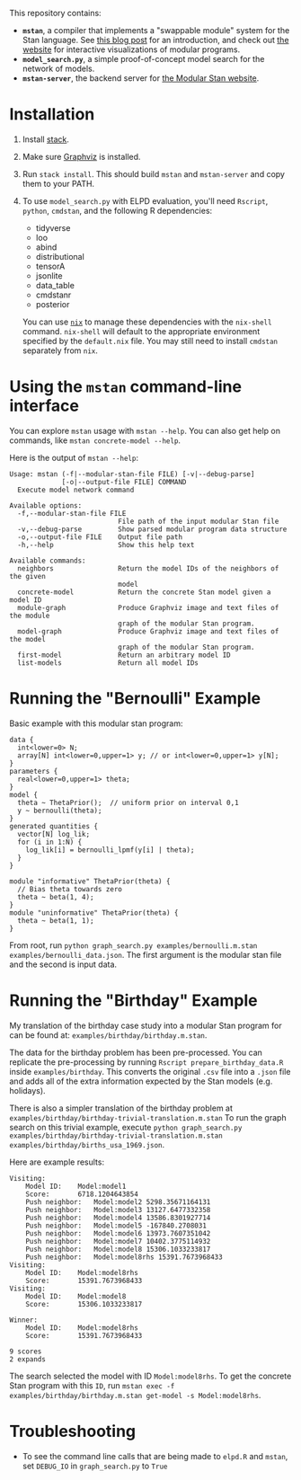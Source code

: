 This repository contains:
 * **`mstan`**, a compiler that implements a "swappable module" system for the Stan language. See [this blog post](https://statmodeling.stat.columbia.edu/2021/11/19/drawing-maps-of-model-space-with-modular-stan/) for an introduction, and check out [the website](http://ryanbe.me/modular-stan.html) for interactive visualizations of modular programs.
 * **`model_search.py`**, a simple proof-of-concept model search for the network of models.
 * **`mstan-server`**, the backend server for [the Modular Stan website](http://ryanbe.me/modular-stan.html).

# Installation
 1. Install [stack](https://docs.haskellstack.org/en/stable/install_and_upgrade/).
 2. Make sure [Graphviz](https://graphviz.org/) is installed.
 3. Run `stack install`. This should build `mstan` and `mstan-server` and copy them to your PATH.
 4. To use `model_search.py` with ELPD evaluation, you'll need `Rscript`, `python`, `cmdstan`, and the following R dependencies: 
    * tidyverse
    * loo
    * abind
    * distributional
    * tensorA
    * jsonlite
    * data_table
    * cmdstanr
    * posterior

    You can use [`nix`](https://nixos.org/download.html) to manage these dependencies with the `nix-shell` command. `nix-shell` will default to the appropriate environment specified by the `default.nix` file. You may still need to install `cmdstan` separately from `nix`.
 
# Using the `mstan` command-line interface
You can explore `mstan` usage with `mstan --help`. You can also get help on commands, like `mstan concrete-model --help`.

Here is the output of `mstan --help`:
```
Usage: mstan (-f|--modular-stan-file FILE) [-v|--debug-parse] 
             [-o|--output-file FILE] COMMAND
  Execute model network command

Available options:
  -f,--modular-stan-file FILE
                           File path of the input modular Stan file
  -v,--debug-parse         Show parsed modular program data structure
  -o,--output-file FILE    Output file path
  -h,--help                Show this help text

Available commands:
  neighbors                Return the model IDs of the neighbors of the given
                           model
  concrete-model           Return the concrete Stan model given a model ID
  module-graph             Produce Graphviz image and text files of the module
                           graph of the modular Stan program.
  model-graph              Produce Graphviz image and text files of the model
                           graph of the modular Stan program.
  first-model              Return an arbitrary model ID
  list-models              Return all model IDs
```

# Running the "Bernoulli" Example

Basic example with this modular stan program:
```
data {
  int<lower=0> N;
  array[N] int<lower=0,upper=1> y; // or int<lower=0,upper=1> y[N];
}
parameters {
  real<lower=0,upper=1> theta;
}
model {
  theta ~ ThetaPrior();  // uniform prior on interval 0,1
  y ~ bernoulli(theta);
}
generated quantities {
  vector[N] log_lik;
  for (i in 1:N) {
    log_lik[i] = bernoulli_lpmf(y[i] | theta);
  }
}

module "informative" ThetaPrior(theta) {
  // Bias theta towards zero
  theta ~ beta(1, 4);
}
module "uninformative" ThetaPrior(theta) {
  theta ~ beta(1, 1);
}
```

From root, run `python graph_search.py examples/bernoulli.m.stan examples/bernoulli_data.json`.
The first argument is the modular stan file and the second is input data.

# Running the "Birthday" Example

My translation of the birthday case study into a modular Stan program for can be found at: `examples/birthday/birthday.m.stan`.

The data for the birthday problem has been pre-processed. You can replicate the pre-processing by running `Rscript prepare_birthday_data.R` inside `examples/birthday`. This converts the original `.csv` file into a `.json` file and adds all of the extra information expected by the Stan models (e.g. holidays).

There is also a simpler translation of the birthday problem at `examples/birthday/birthday-trivial-translation.m.stan` To run the graph search on this trivial example, execute `python graph_search.py examples/birthday/birthday-trivial-translation.m.stan examples/birthday/births_usa_1969.json`.

Here are example results:
```
Visiting:
	Model ID:	 Model:model1
	Score:		 6718.1204643854
	Push neighbor:	 Model:model2 5298.35671164131
	Push neighbor:	 Model:model3 13127.6477332358
	Push neighbor:	 Model:model4 13586.8301927714
	Push neighbor:	 Model:model5 -167840.2708031
	Push neighbor:	 Model:model6 13973.7607351042
	Push neighbor:	 Model:model7 10402.3775114932
	Push neighbor:	 Model:model8 15306.1033233817
	Push neighbor:	 Model:model8rhs 15391.7673968433
Visiting:
	Model ID:	 Model:model8rhs
	Score:		 15391.7673968433
Visiting:
	Model ID:	 Model:model8
	Score:		 15306.1033233817

Winner:
	Model ID:	 Model:model8rhs
	Score:		 15391.7673968433
  
9 scores
2 expands
```

The search selected the model with ID `Model:model8rhs`. To get the concrete Stan program with this `ID`, run `mstan exec -f examples/birthday/birthday.m.stan get-model -s Model:model8rhs`.

# Troubleshooting
 * To see the command line calls that are being made to `elpd.R` and `mstan`, set `DEBUG_IO` in `graph_search.py` to `True`
